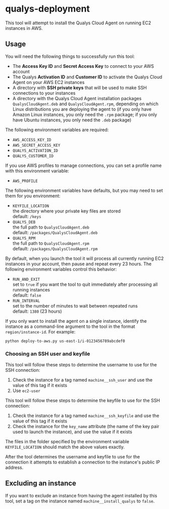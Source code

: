 # qualys-deployment

This tool will attempt to install the Qualys Cloud Agent on running EC2 instances in AWS.

## Usage

You will need the following things to successfully run this tool:

* The **Access Key ID** and **Secret Access Key** to connect to your AWS account
* The Qualys **Activation ID** and **Customer ID** to activate the Qualys Cloud Agent on your AWS EC2 instances
* A directory with **SSH private keys** that will be used to make SSH connections to your instances
* A directory with the Qualys Cloud Agent installation packages `QualysCloudAgent.deb` and `QualysCloudAgent.rpm`,
  depending on which Linux distributions you are deploying the agent to (if you only have Amazon Linux instances, you
  only need the `.rpm` package; if you only have Ubuntu instances, you only need the `.deb` package)

The following environment variables are required:

* `AWS_ACCESS_KEY_ID`
* `AWS_SECRET_ACCESS_KEY`
* `QUALYS_ACTIVATION_ID`
* `QUALYS_CUSTOMER_ID`

If you use AWS profiles to manage connections, you can set a profile name with this environment variable:

* `AWS_PROFILE`

The following environment variables have defaults, but you may need to set them for you environment:

* `KEYFILE_LOCATION`  
  the directory where your private key files are stored  
  default: `/keys`
* `QUALYS_DEB`  
  the full path to `QualysCloudAgent.deb`  
  default: `/packages/QualysCloudAgent.deb`
* `QUALYS_RPM`  
  the full path to `QualysCloudAgent.rpm`  
  default: `/packages/QualysCloudAgent.rpm`

By default, when you launch the tool it will process all currently running EC2 instances in your account, then pause and
repeat every 23 hours. The following environment variables control this behavior:

* `RUN_AND_EXIT`  
  set to `true` if you want the tool to quit immediately after processing all running instances  
  default: `false`
* `RUN_INTERVAL`  
  set to the number of minutes to wait between repeated runs  
  default: `1380` (23 hours)

If you only want to install the agent on a single instance, identify the instance as a command-line argument to the tool
in the format `region/instance-id`. For example:

```shell
python deploy-to-aws.py us-east-1/i-0123456789abcdef0
```

### Choosing an SSH user and keyfile

This tool will follow these steps to determine the username to use for the SSH connection:

1. Check the instance for a tag named `machine__ssh_user` and use the value of this tag if it exists
2. Use `ec2-user`

This tool will follow these steps to determine the keyfile to use for the SSH connection:

1. Check the instance for a tag named `machine__ssh_keyfile` and use the value of this tag if it exists
2. Check the instance for the `key_name` attribute (the name of the key pair used to launch the instance), and use the
   value if it exists

The files in the folder specified by the environment variable `KEYFILE_LOCATION` should match the above values exactly.

After the tool determines the username and keyfile to use for the connection it attempts to establish a connection to
the instance's public IP address.

## Excluding an instance

If you want to exclude an instance from having the agent installed by this tool, set a tag on the instance named
`machine__install_qualys` to `false`.
